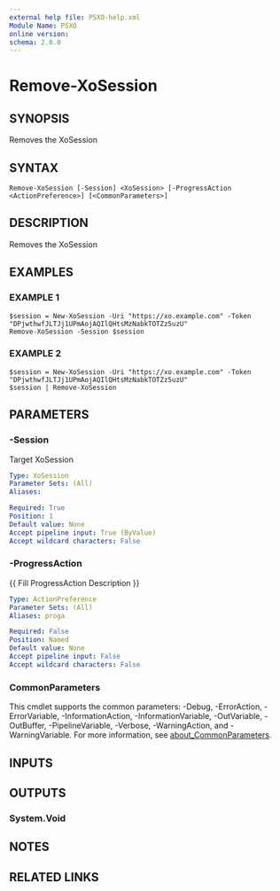 ```yaml
---
external help file: PSXO-help.xml
Module Name: PSXO
online version:
schema: 2.0.0
---
```


# Remove-XoSession

## SYNOPSIS
Removes the XoSession

## SYNTAX

```
Remove-XoSession [-Session] <XoSession> [-ProgressAction <ActionPreference>] [<CommonParameters>]
```

## DESCRIPTION
Removes the XoSession

## EXAMPLES

### EXAMPLE 1
```
$session = New-XoSession -Uri "https://xo.example.com" -Token "DPjwthwfJLTJj1UPmAojAQIlQHtsMzNabkTOTZz5uzU"
Remove-XoSession -Session $session
```

### EXAMPLE 2
```
$session = New-XoSession -Uri "https://xo.example.com" -Token "DPjwthwfJLTJj1UPmAojAQIlQHtsMzNabkTOTZz5uzU"
$session | Remove-XoSession
```

## PARAMETERS

### -Session
Target XoSession

```yaml
Type: XoSession
Parameter Sets: (All)
Aliases:

Required: True
Position: 1
Default value: None
Accept pipeline input: True (ByValue)
Accept wildcard characters: False
```

### -ProgressAction
{{ Fill ProgressAction Description }}

```yaml
Type: ActionPreference
Parameter Sets: (All)
Aliases: proga

Required: False
Position: Named
Default value: None
Accept pipeline input: False
Accept wildcard characters: False
```

### CommonParameters
This cmdlet supports the common parameters: -Debug, -ErrorAction, -ErrorVariable, -InformationAction, -InformationVariable, -OutVariable, -OutBuffer, -PipelineVariable, -Verbose, -WarningAction, and -WarningVariable. For more information, see [about_CommonParameters](http://go.microsoft.com/fwlink/?LinkID=113216).

## INPUTS

## OUTPUTS

### System.Void
## NOTES

## RELATED LINKS

